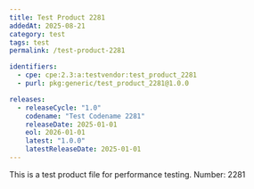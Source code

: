 ```yaml
---
title: Test Product 2281
addedAt: 2025-08-21
category: test
tags: test
permalink: /test-product-2281

identifiers:
  - cpe: cpe:2.3:a:testvendor:test_product_2281
  - purl: pkg:generic/test_product_2281@1.0.0

releases:
  - releaseCycle: "1.0"
    codename: "Test Codename 2281"
    releaseDate: 2025-01-01
    eol: 2026-01-01
    latest: "1.0.0"
    latestReleaseDate: 2025-01-01
---
```


This is a test product file for performance testing. Number: 2281
